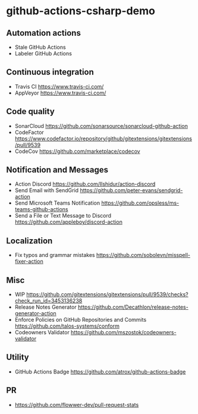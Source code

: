 # github-actions-csharp-demo

## Automation actions
- Stale GitHub Actions
- Labeler GitHub Actions

## Continuous integration
- Travis CI https://www.travis-ci.com/
- AppVeyor https://www.travis-ci.com/

## Code quality
- SonarCloud https://github.com/sonarsource/sonarcloud-github-action
- CodeFactor https://www.codefactor.io/repository/github/gitextensions/gitextensions/pull/9539
- CodeCov https://github.com/marketplace/codecov

## Notification and Messages
- Action Discord https://github.com/Ilshidur/action-discord
- Send Email with SendGrid https://github.com/peter-evans/sendgrid-action
- Send Microsoft Teams Notification https://github.com/opsless/ms-teams-github-actions
- Send a File or Text Message to Discord https://github.com/appleboy/discord-action

## Localization
- Fix typos and grammar mistakes https://github.com/sobolevn/misspell-fixer-action

## Misc
- WIP https://github.com/gitextensions/gitextensions/pull/9539/checks?check_run_id=3453136238
- Release Notes Generator https://github.com/Decathlon/release-notes-generator-action
- Enforce Policies on GitHub Repositories and Commits https://github.com/talos-systems/conform
- Codeowners Validator https://github.com/mszostok/codeowners-validator

## Utility
- GitHub Actions Badge https://github.com/atrox/github-actions-badge

## PR
- https://github.com/flowwer-dev/pull-request-stats
